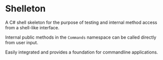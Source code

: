 # Shelleton
A C# shell skeleton for the purpose of testing and internal method access from a shell-like interface.

Internal public methods in the `Commands` namespace can be called directly from user input. 

Easily integrated and provides a foundation for commandline applications.
